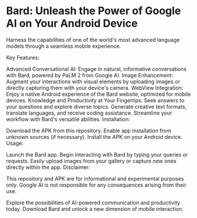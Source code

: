 # Bard: Unleash the Power of Google AI on Your Android Device

Harness the capabilities of one of the world's most advanced language models through a seamless mobile experience.

Key Features:

Advanced Conversational AI: Engage in natural, informative conversations with Bard, powered by PaLM 2 from Google AI.
Image Enhancement: Augment your interactions with visual elements by uploading images or directly capturing them with your device's camera.
WebView Integration: Enjoy a native Android experience of the Bard website, optimized for mobile devices.
Knowledge and Productivity at Your Fingertips:
Seek answers to your questions and explore diverse topics.
Generate creative text formats, translate languages, and receive coding assistance.
Streamline your workflow with Bard's versatile abilities.
Installation:

Download the APK from this repository.
Enable app installation from unknown sources (if necessary).
Install the APK on your Android device.
Usage:

Launch the Bard app.
Begin interacting with Bard by typing your queries or requests.
Easily upload images from your gallery or capture new ones directly within the app.
Disclaimer:

This repository and APK are for informational and experimental purposes only. Google AI is not responsible for any consequences arising from their use.

Explore the possibilities of AI-powered communication and productivity today. Download Bard and unlock a new dimension of mobile interaction.